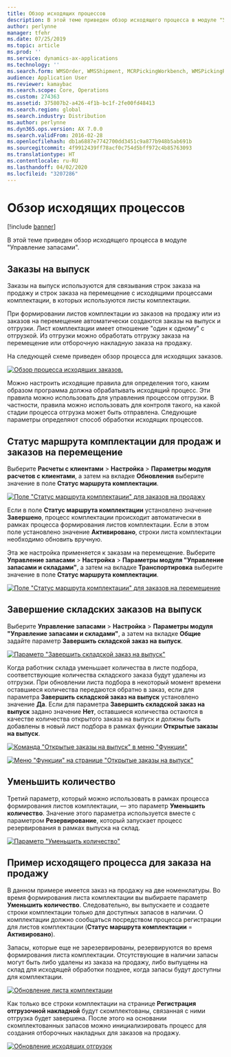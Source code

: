 ```yaml
---
title: Обзор исходящих процессов
description: В этой теме приведен обзор исходящего процесса в модуле "Управление запасами".
author: perlynne
manager: tfehr
ms.date: 07/25/2019
ms.topic: article
ms.prod: ''
ms.service: dynamics-ax-applications
ms.technology: ''
ms.search.form: WMSOrder, WMSShipment, MCRPickingWorkbench, WMSPickingRegistration, CustomFilterGroup
audience: Application User
ms.reviewer: kamaybac
ms.search.scope: Core, Operations
ms.custom: 274363
ms.assetid: 375807b2-a426-4f1b-bc1f-2fe00fd48413
ms.search.region: global
ms.search.industry: Distribution
ms.author: perlynne
ms.dyn365.ops.version: AX 7.0.0
ms.search.validFrom: 2016-02-28
ms.openlocfilehash: db1a6887e7742700dd3451c9a877b948b5ab691b
ms.sourcegitcommit: 4f9912439ff78acf0c754d5bff972c4b85763093
ms.translationtype: HT
ms.contentlocale: ru-RU
ms.lasthandoff: 04/02/2020
ms.locfileid: "3207286"
---
```

# <a name="outbound-process-overview"></a>Обзор исходящих процессов

[!include [banner](../includes/banner.md)]

В этой теме приведен обзор исходящего процесса в модуле "Управление запасами".

## <a name="output-orders"></a>Заказы на выпуск

Заказы на выпуск используются для связывания строк заказа на продажу и строк заказа на перемещение с исходящими процессами комплектации, в которых используются листы комплектации.

При формировании листов комплектации из заказов на продажу или из заказов на перемещение автоматически создаются заказы на выпуск и отгрузки. Лист комплектации имеет отношение "один к одному" с отгрузкой. Из отгрузки можно обработать отгрузку заказа на перемещение или отборочную накладную заказа на продажу. 

На следующей схеме приведен обзор процесса для исходящих заказов. 

[![Обзор процесса исходящих заказов.](./media/outbound-order.png)](./media/outbound-order.png)

Можно настроить исходящие правила для определения того, каким образом программа должна обрабатывать исходящий процесс. Эти правила можно использовать для управления процессом отгрузки. В частности, правила можно использовать для контроля такого, на какой стадии процесса отгрузка может быть отправлена. Следующие параметры определяют способ обработки исходящих процессов.

## <a name="picking-route-status-for-sales-and-transfer-orders"></a>Статус маршрута комплектации для продаж и заказов на перемещение 

Выберите **Расчеты с клиентами** \> **Настройка** \> **Параметры модуля расчетов с клиентами**, а затем на вкладке **Обновления** выберите значение в поле **Статус маршрута комплектации**.

[![Поле "Статус маршрута комплектации" для заказов на продажу](./media/picking-route-status-sales-order.png)](./media/picking-route-status-sales-order.png)

Если в поле **Статус маршрута комплектации** установлено значение **Завершено**, процесс комплектации происходит автоматически в рамках процесса формирования листов комплектации. Если в этом поле установлено значение **Активировано**, строки листа комплектации необходимо обновить вручную.

Эта же настройка применяется к заказам на перемещение. Выберите **Управление запасами** \> **Настройка** \> **Параметры модуля "Управление запасами и складами"**, а затем на вкладке **Транспортировка** выберите значение в поле **Статус маршрута комплектации**.

[![Поле "Статус маршрута комплектации" для заказов на перемещение](./media/picking-route-status-transfer-order.png)](./media/picking-route-status-transfer-order.png)

## <a name="end-output-inventory-orders"></a>Завершение складских заказов на выпуск

Выберите **Управление запасами** \> **Настройка** \> **Параметры модуля "Управление запасами и складами"**, а затем на вкладке **Общие** задайте параметр **Завершить складской заказ на выпуск**.

[![Параметр "Завершить складской заказ на выпуск"](./media//end-output-inventory-order.png)](./media//end-output-inventory-order.png)

Когда работник склада уменьшает количества в листе подбора, соответствующие количества складского заказа будут удалены из отгрузки. При обновлении листа подбора в некоторый момент времени оставшиеся количества передаются обратно в заказ, если для параметра **Завершить складской заказ на выпуск** установлено значение **Да**. Если для параметра **Завершить складской заказ на выпуск** задано значение **Нет**, оставшиеся количества остаются в качестве количества открытого заказа на выпуск и должны быть добавлены в новый лист подбора в рамках функции **Открытые заказы на выпуск**. 

[![Команда "Открытые заказы на выпуск" в меню "Функции"](./media/open-output-order.png)](./media/open-output-order.png)

[![Меню "Функции" на странице "Открытые заказы на выпуск"](./media/open-output-order-function.png)](./media/open-output-order-function.png)

## <a name="reduce-quantity"></a>Уменьшить количество

Третий параметр, который можно использовать в рамках процесса формирования листов комплектации, — это параметр **Уменьшить количество**. Значение этого параметра используется вместе с параметром **Резервирование**, который запускает процесс резервирования в рамках выпуска на склад.

[![Параметр "Уменьшить количество"](./media/reduce-quantity.png)](./media/reduce-quantity.png)

## <a name="example-of-an-outbound-process-for-a-sales-order"></a>Пример исходящего процесса для заказа на продажу

В данном примере имеется заказ на продажу на две номенклатуры. Во время формирования листа комплектации вы выбираете параметр **Уменьшить количество**. Следовательно, вы выпускаете и создаете строки комплектации только для доступных запасов в наличии. О комплектации должно сообщаться посредством процесса регистрации для листов комплектации (**Статус маршрута комплектации** = **Активировано**).

Запасы, которые еще не зарезервированы, резервируются во время формирования листа комплектации. Отсутствующие в наличии запасы могут быть либо удалены из заказа на продажу, либо выпущены на склад для исходящей обработки позднее, когда запасы будут доступны для комплектации.

[![Обновление листа комплектации](./media/update-picking-list.png)](./media/update-picking-list.png)

Как только все строки комплектации на странице **Регистрация отгрузочной накладной** будут скомплектованы, связанная с ними отгрузка будет завершена. После этого на основании скомплектованных запасов можно инициализировать процесс для создания отборочных накладных для заказов на продажу.

[![Обновление исходящих отгрузок](./media/outbound-shipments.png)](./media/outbound-shipments.png)
